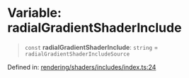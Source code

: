 # Variable: radialGradientShaderInclude

> `const` **radialGradientShaderInclude**: `string` = `radialGradientShaderIncludeSource`

Defined in: [rendering/shaders/includes/index.ts:24](https://github.com/Forge-Game-Engine/Forge/blob/6eae4e51dbdc502818b1c2f3a3ffce9e4a1fd125/src/rendering/shaders/includes/index.ts#L24)
